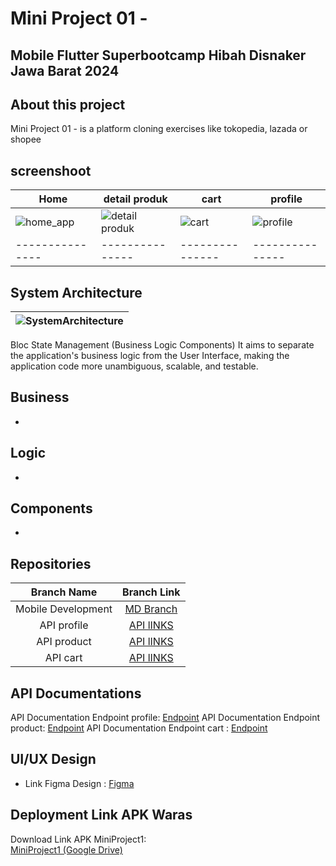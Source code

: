 # Mini Project 01 - 

## Mobile Flutter Superbootcamp Hibah Disnaker Jawa Barat 2024

## About this project

Mini Project 01 - is a platform cloning exercises like tokopedia, lazada or shopee

## screenshoot

| Home | detail produk | cart | profile | 
| --------------- | --------------- | --------------- | --------------- | 
| ![home_app](https://github.com/wafiqmuhaz/miniproject_1/assets/56067805/71741ee6-4ba5-4d65-97cf-54c2d842e16c)   | ![detail produk](https://github.com/wafiqmuhaz/miniproject_1/assets/56067805/5c4497ce-27a3-4135-acef-1f6a608007a7)  | ![cart](https://github.com/wafiqmuhaz/miniproject_1/assets/56067805/6823f5ce-f05c-450f-845d-1bccc3c430a1)   | ![profile](https://github.com/wafiqmuhaz/miniproject_1/assets/56067805/91fa49ca-fd1f-4781-bba1-e82a5616c577)  |
| --------------- | --------------- | --------------- | --------------- | 



## System Architecture
|    ![SystemArchitecture](https://bloclibrary.dev/_astro/bloc.DJLDGT9c_1KXLNj.svg)     | 
| :----------------: | 




Bloc State Management (Business Logic Components) It aims to separate the application's business logic from the User Interface, making the application code more unambiguous, scalable, and testable.


## Business
-

## Logic
-

## Components
-

## Repositories

|    Branch Name     |                                      Branch Link                                         |
| :----------------: | :--------------------------------------------------------------------------------------: |
| Mobile Development | [MD Branch](https://github.com/wafiqmuhaz/miniproject1)                                  |
|  API profile       | [API lINKS](https://fakestoreapi.com/users/1)                                            |
|  API product       | [API lINKS](https://fakestoreapi.com/products)                                           |
|  API cart          | [API lINKS](https://fakestoreapi.com/carts)                                              |

## API Documentations

API Documentation Endpoint profile: [Endpoint](https://fakestoreapi.com/users/1)
API Documentation Endpoint product: [Endpoint](https://fakestoreapi.com/products)
API Documentation Endpoint cart   : [Endpoint](https://fakestoreapi.com/carts)

## UI/UX Design

- Link Figma Design : [Figma]()



## Deployment Link APK Waras

Download Link APK MiniProject1:<br>
[MiniProject1 (Google Drive)]()

